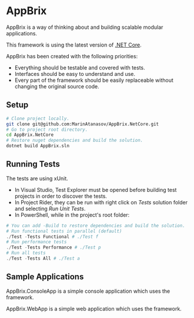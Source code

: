 # AppBrix
AppBrix is a way of thinking about and building scalable modular applications.

This framework is using the latest version of [.NET Core](https://www.microsoft.com/net/core).

AppBrix has been created with the following priorities:
* Everything should be testable and covered with tests.
* Interfaces should be easy to understand and use.
* Every part of the framework should be easily replaceable without changing the original source code.

## Setup
```Bash
# Clone project locally.
git clone git@github.com:MarinAtanasov/AppBrix.NetCore.git
# Go to project root directory.
cd AppBrix.NetCore
# Restore nuget dependencies and build the solution.
dotnet build AppBrix.sln
```

## Running Tests
The tests are using xUnit.
* In Visual Studio, Test Explorer must be opened before building test projects in order to discover the tests.
* In Project Rider, they can be run with right click on *Tests* solution folder and selecting *Run Unit Tests*.
* In PowerShell, while in the project's root folder:
```Powershell
# You can add -Build to restore dependencies and build the solution.
# Run functional tests in parallel (default)
./Test -Tests Functional # ./Test f
# Run performance tests
./Test -Tests Performance # ./Test p
# Run all tests
./Test -Tests All # ./Test a
```

## Sample Applications
AppBrix.ConsoleApp is a simple console application which uses the framework.

AppBrix.WebApp is a simple web application which uses the framework.
